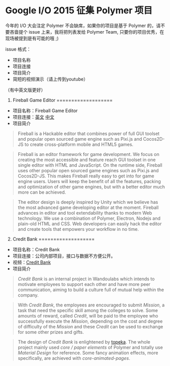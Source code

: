 Google I/O 2015 征集 Polymer 项目
===============================
今年的 I/O 大会注定 Polymer 不会缺席，如果你的项目是基于 Polymer 的，请不要吝啬提个 issue 上来，我将把列表发给 Polymer Team,
只要你的项目优秀，在现场被提到是有可能的哦 ;)

issue 格式：
- 项目名称
- 项目连接
- 项目简介
- 简短的视频演示（请上传到youtube）

（有中英文版更好）


1. Fireball Game Editor
===================
- 项目名称：Fireball Game Editor
- 项目连接：[英文](http://fireball-x.com/en) [中文](http://fireball-x.com)
- 项目简介

>Fireball is a Hackable editor that combines power of full GUI toolset and popular open sourced game engine such as Pixi.js and Cocos2D-JS to create cross-platform mobile and HTML5 games.

>Fireball is an editor framework for game development. We focus on creating the most accessible and feature reach GUI toolset in one single editor with HTML and JavaScript. On the runtime side, Fireball uses other popular open sourced game engines such as Pixi.js and Cocos2D-JS. This makes Fireball really easy to get into for game engine users. Users will keep the benefit of all the features, packing and optimization of other game engines, but with a better editor much more can be achieved.

>The editor design is deeply inspired by Unity which we believe has the most advanced game developing editor at the moment. Fireball advances in editor and tool extendability thanks to modern Web technology. We use a combination of Polymer, Electron, Nodejs and plain-old HTML and CSS. Web developers can easily hack the editor and create tools that empowers your workflow in no time.


2. Credit Bank
===================
- 项目名称：Credit Bank
- 项目连接：公司内部项目，接口与数据不方便公开。
- 视频：[Credit Bank](https://youtu.be/Nxtbv0JAQcM)
- 项目简介

>*Credit Bank* is an internal project in Wandoulabs which intends to motivate employees to support each other and have more peer communication, aiming to build a culture full of mutual help within the company.

>With *Credit Bank*, the employees are encouraged to submit *Mission*, a task that need the specific skill among the colleges to solve. Some amounts of reward, called *Credit*, will be paid to the employee who successfully execute the *Mission*, depending on the cost and degree of difficulty of the *Mission* and these *Credit* can be used to exchange for some other prizes and gifts.

>The design of *Credit Bank* is enlightened by [topeka](https://polymer-topeka.appspot.com/).  The whole project mainly used *core / paper elements* of Polymer and totally use *Material Design* for reference. Some fancy animation effects, more specifically, are achieved with *core-animated-pages*.

